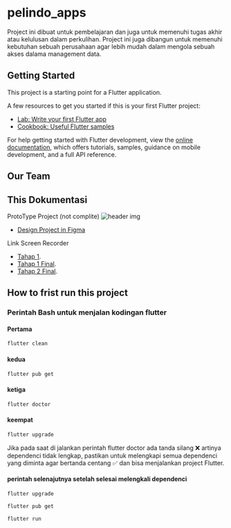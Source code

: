 # pelindo_apps

Project ini dibuat untuk pembelajaran dan juga untuk memenuhi tugas akhir atau kelulusan dalam perkulihan. 
Project ini juga dibangun untuk memenuhi kebutuhan sebuah perusahaan agar lebih mudah dalam mengola sebuah akses dalama management data. 

## Getting Started

This project is a starting point for a Flutter application.

A few resources to get you started if this is your first Flutter project:

- [Lab: Write your first Flutter app](https://docs.flutter.dev/get-started/codelab)
- [Cookbook: Useful Flutter samples](https://docs.flutter.dev/cookbook)

For help getting started with Flutter development, view the
[online documentation](https://docs.flutter.dev/), which offers tutorials,
samples, guidance on mobile development, and a full API reference.


## Our Team

## This Dokumentasi
ProtoType Project (not complite)
![header img](https://github.com/user-attachments/assets/8c46ee0f-335f-455e-92a6-0b08db7d20e5)

- [Design Project in Figma](https://docs.flutter.dev/get-started/codelab)

Link Screen Recorder
- [Tahap 1](https://www.youtube.com/watch?v=HgB8X_k5EA8).
- [Tahap 1 Final](https://docs.flutter.dev/get-started/codelab).
- [Tahap 2 Final](https://docs.flutter.dev/get-started/codelab).

## How to frist run this project
### Perintah Bash untuk menjalan kodingan flutter

#### Pertama
```bash
flutter clean
```
#### kedua
```bash
flutter pub get
```
#### ketiga
```bash
flutter doctor
```
#### keempat
```bash
flutter upgrade
```


Jika pada saat di jalankan perintah flutter doctor ada tanda silang ❌ artinya dependenci tidak lengkap, pastikan untuk melengkapi semua dependenci yang diminta agar bertanda centang ✅ dan bisa menjalankan project Flutter.

#### perintah selenajutnya setelah selesai melengkali dependenci
```bash
flutter upgrade
```
```bash
flutter pub get
```
```bash
flutter run
```

